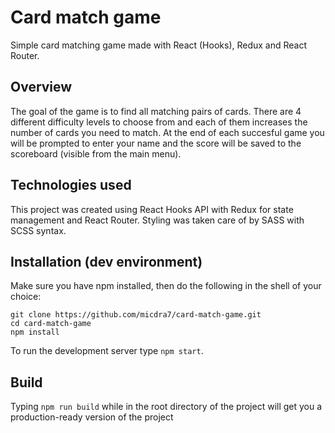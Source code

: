 # Card match game
Simple card matching game made with React (Hooks), Redux and React Router.
## Overview
The goal of the game is to find all matching pairs of cards. There are 4 different difficulty levels to choose from and each of them increases the number of cards you need to match. At the end of each succesful game you will be prompted to enter your name and the score will be saved to the scoreboard (visible from the main menu).
## Technologies used
This project was created using React Hooks API with Redux for state management and React Router. Styling was taken care of by SASS with SCSS syntax.
## Installation (dev environment)
Make sure you have npm installed, then do the following in the shell of your choice:

```
git clone https://github.com/micdra7/card-match-game.git
cd card-match-game
npm install
```

To run the development server type `npm start`.
## Build
Typing `npm run build` while in the root directory of the project will get you a production-ready version of the project
